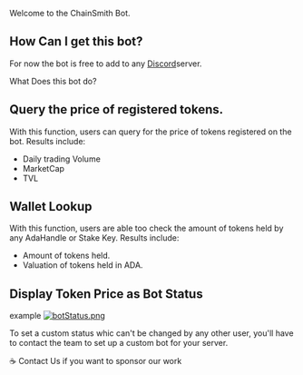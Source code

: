 Welcome to the ChainSmith Bot.

## How Can I get this bot?
For now the bot is free to add to any [Discord](https://discord.com)server.

What Does this bot do?

## Query the price of registered tokens.
 With this function, users can query for the price of tokens registered on the bot.
 Results include:
 - Daily trading Volume
 - MarketCap
 - TVL

## Wallet Lookup
 With this function, users are able too check the amount of tokens held by any AdaHandle or Stake Key.
 Results include:
 - Amount of tokens held.
 - Valuation of tokens held in ADA.

## Display Token Price as Bot Status
example
[![botStatus.png](https://i.postimg.cc/85tg1ZbH/Screenshot-2023-05-22-140205.png)](https://postimg.cc/fttrCjpt)

To set a custom status whic can't be changed by any other  user, you'll have to contact the team to set up a custom bot for your server.

☕ Contact Us if you want to sponsor our work



